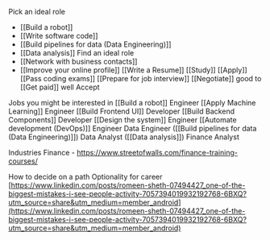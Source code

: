 
Pick an ideal role
* [[Build a robot]]
* [[Write software code]]
* [[Build pipelines for data (Data Engineering)]]
* [[Data analysis]]
Find an ideal role
* [[Network with business contacts]]
* [[Improve your online profile]]
[[Write a Resume]]
[[Study]]
[[Apply]]
[[Pass coding exams]]
[[Prepare for job interview]]
[[Negotiate]] good to [[Get paid]] well
Accept

Jobs you might be interested in
[[Build a robot]] Engineer
[[Apply Machine Learning]] Engineer
[[Build Frontend UI]] Developer
[[Build Backend Components]] Developer
[[Design the system]] Engineer
[[Automate development (DevOps)]] Engineer
Data Engineer ([[Build pipelines for data (Data Engineering)]])
Data Analyst ([[Data analysis]])
Finance Analyst

Industries
Finance - https://www.streetofwalls.com/finance-training-courses/

How to decide on a path
Optionality for career  
[https://www.linkedin.com/posts/romeen-sheth-07494427_one-of-the-biggest-mistakes-i-see-people-activity-7057394019932192768-6BXQ?utm_source=share&utm_medium=member_android](https://www.linkedin.com/posts/romeen-sheth-07494427_one-of-the-biggest-mistakes-i-see-people-activity-7057394019932192768-6BXQ?utm_source=share&utm_medium=member_android)
